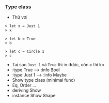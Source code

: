 ### Type class

- Thử vơí 
```
> let x = Just 1
> x

> let b = True
> b

> let c = Circle 1
> c 
```

- Taị sao `Just 1` và `True` thì in được, còn c thì ko
- :type True --> :info Bool 
- :type Just 1 --> :info Maybe
- Show type class (minimal func)
- Eq, Order ...
- deriving Show
- instance Show Shape

